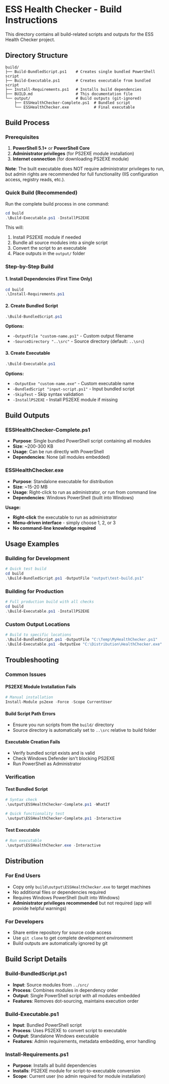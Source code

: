 # ESS Health Checker - Build Instructions

This directory contains all build-related scripts and outputs for the ESS Health Checker project.

## Directory Structure

```
build/
├── Build-BundledScript.ps1    # Creates single bundled PowerShell script
├── Build-Executable.ps1       # Creates executable from bundled script
├── Install-Requirements.ps1   # Installs build dependencies
├── BUILD.md                   # This documentation file
└── output/                    # Build outputs (git-ignored)
    ├── ESSHealthChecker-Complete.ps1  # Bundled script
    └── ESSHealthChecker.exe           # Final executable
```

## Build Process

### Prerequisites

1. **PowerShell 5.1+** or **PowerShell Core**
2. **Administrator privileges** (for PS2EXE module installation)
3. **Internet connection** (for downloading PS2EXE module)

**Note**: The built executable does NOT require administrator privileges to run, but admin rights are recommended for full functionality (IIS configuration access, registry reads, etc.).

### Quick Build (Recommended)

Run the complete build process in one command:

```powershell
cd build
.\Build-Executable.ps1 -InstallPS2EXE
```

This will:
1. Install PS2EXE module if needed
2. Bundle all source modules into a single script
3. Convert the script to an executable
4. Place outputs in the `output/` folder

### Step-by-Step Build

#### 1. Install Dependencies (First Time Only)

```powershell
cd build
.\Install-Requirements.ps1
```

#### 2. Create Bundled Script

```powershell
.\Build-BundledScript.ps1
```

**Options:**
- `-OutputFile "custom-name.ps1"` - Custom output filename
- `-SourceDirectory "..\src"` - Source directory (default: `..\src`)

#### 3. Create Executable

```powershell
.\Build-Executable.ps1
```

**Options:**
- `-OutputExe "custom-name.exe"` - Custom executable name
- `-BundledScript "input-script.ps1"` - Input bundled script
- `-SkipTest` - Skip syntax validation
- `-InstallPS2EXE` - Install PS2EXE module if missing

## Build Outputs

### ESSHealthChecker-Complete.ps1
- **Purpose**: Single bundled PowerShell script containing all modules
- **Size**: ~200-300 KB
- **Usage**: Can be run directly with PowerShell
- **Dependencies**: None (all modules embedded)

### ESSHealthChecker.exe
- **Purpose**: Standalone executable for distribution
- **Size**: ~15-20 MB
- **Usage**: Right-click to run as administrator, or run from command line
- **Dependencies**: Windows PowerShell (built into Windows)

**Usage:**
- **Right-click** the executable to run as administrator
- **Menu-driven interface** - simply choose 1, 2, or 3
- **No command-line knowledge required**

## Usage Examples

### Building for Development
```powershell
# Quick test build
cd build
.\Build-BundledScript.ps1 -OutputFile "output\test-build.ps1"
```

### Building for Production
```powershell
# Full production build with all checks
cd build
.\Build-Executable.ps1 -InstallPS2EXE
```

### Custom Output Locations
```powershell
# Build to specific locations
.\Build-BundledScript.ps1 -OutputFile "C:\Temp\MyHealthChecker.ps1"
.\Build-Executable.ps1 -OutputExe "C:\Distribution\HealthChecker.exe"
```

## Troubleshooting

### Common Issues

#### PS2EXE Module Installation Fails
```powershell
# Manual installation
Install-Module ps2exe -Force -Scope CurrentUser
```

#### Build Script Path Errors
- Ensure you run scripts from the `build/` directory
- Source directory is automatically set to `..\src` relative to build folder

#### Executable Creation Fails
- Verify bundled script exists and is valid
- Check Windows Defender isn't blocking PS2EXE
- Run PowerShell as Administrator

### Verification

#### Test Bundled Script
```powershell
# Syntax check
.\output\ESSHealthChecker-Complete.ps1 -WhatIf

# Quick functionality test
.\output\ESSHealthChecker-Complete.ps1 -Interactive
```

#### Test Executable
```powershell
# Run executable
.\output\ESSHealthChecker.exe -Interactive
```

## Distribution

### For End Users
- Copy only `build\output\ESSHealthChecker.exe` to target machines
- No additional files or dependencies required
- Requires Windows PowerShell (built into Windows)
- **Administrator privileges recommended** but not required (app will provide helpful warnings)

### For Developers
- Share entire repository for source code access
- Use `git clone` to get complete development environment
- Build outputs are automatically ignored by git

## Build Script Details

### Build-BundledScript.ps1
- **Input**: Source modules from `../src/`
- **Process**: Combines modules in dependency order
- **Output**: Single PowerShell script with all modules embedded
- **Features**: Removes dot-sourcing, maintains execution order

### Build-Executable.ps1
- **Input**: Bundled PowerShell script
- **Process**: Uses PS2EXE to convert script to executable
- **Output**: Standalone Windows executable
- **Features**: Admin requirements, metadata embedding, error handling

### Install-Requirements.ps1
- **Purpose**: Installs all build dependencies
- **Installs**: PS2EXE module for script-to-executable conversion
- **Scope**: Current user (no admin required for module installation)
